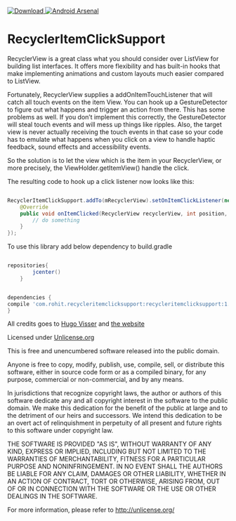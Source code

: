 [ ![Download](https://api.bintray.com/packages/rohitshampur/maven/RecyclerItemClickSupport/images/download.svg) ](https://bintray.com/rohitshampur/maven/RecyclerItemClickSupport/_latestVersion) [![Android Arsenal](https://img.shields.io/badge/Android%20Arsenal-RecyclerItemClickSupport-green.svg?style=true)](https://android-arsenal.com/details/1/3268)

# RecyclerItemClickSupport



RecyclerView is a great class what you should consider over ListView for building list interfaces. It offers more flexibility and has built-in hooks that make implementing animations and custom layouts much easier compared to ListView.

Fortunately, RecyclerView supplies a addOnItemTouchListener that will catch all touch events on the item View. You can hook up a GestureDetector to figure out what happens and trigger an action from there. This has some problems as well. If you don’t implement this correctly, the GestureDetector will steal touch events and will mess up things like ripples. Also, the target view is never actually receiving the touch events in that case so your code has to emulate what happens when you click on a view to handle haptic feedback, sound effects and accessibility events.

So the solution is to let the view which is the item in your RecyclerView, or more precisely, the ViewHolder.getItemView() handle the click.

The resulting code to hook up a click listener now looks like this:

```java

RecyclerItemClickSupport.addTo(mRecyclerView).setOnItemClickListener(new RecyclerItemClickSupport.OnItemClickListener() {
    @Override
    public void onItemClicked(RecyclerView recyclerView, int position, View v) {
        // do something
    }
});
```

To use this library add below dependency to build.gradle 

```gradle

repositories{
        jcenter()
    }


dependencies {
compile 'com.rohit.recycleritemclicksupport:recycleritemclicksupport:1.0.1'
}
```

All credits goes to [Hugo Visser](https://plus.google.com/+HugoVisser/posts) and [the website](http://www.littlerobots.nl/blog/Handle-Android-RecyclerView-Clicks)

Licensed under [Unlicense.org](http://unlicense.org/)

This is free and unencumbered software released into the public domain.

Anyone is free to copy, modify, publish, use, compile, sell, or
distribute this software, either in source code form or as a compiled
binary, for any purpose, commercial or non-commercial, and by any
means.

In jurisdictions that recognize copyright laws, the author or authors
of this software dedicate any and all copyright interest in the
software to the public domain. We make this dedication for the benefit
of the public at large and to the detriment of our heirs and
successors. We intend this dedication to be an overt act of
relinquishment in perpetuity of all present and future rights to this
software under copyright law.

THE SOFTWARE IS PROVIDED "AS IS", WITHOUT WARRANTY OF ANY KIND,
EXPRESS OR IMPLIED, INCLUDING BUT NOT LIMITED TO THE WARRANTIES OF
MERCHANTABILITY, FITNESS FOR A PARTICULAR PURPOSE AND NONINFRINGEMENT.
IN NO EVENT SHALL THE AUTHORS BE LIABLE FOR ANY CLAIM, DAMAGES OR
OTHER LIABILITY, WHETHER IN AN ACTION OF CONTRACT, TORT OR OTHERWISE,
ARISING FROM, OUT OF OR IN CONNECTION WITH THE SOFTWARE OR THE USE OR
OTHER DEALINGS IN THE SOFTWARE.

For more information, please refer to <http://unlicense.org/>


